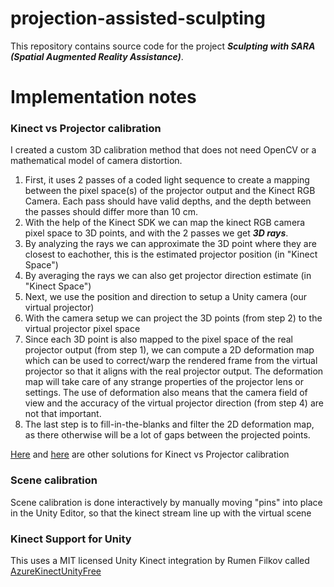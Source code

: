 # projection-assisted-sculpting

This repository contains source code for the project ***Sculpting with SARA (Spatial Augmented Reality Assistance)***.



# Implementation notes

### Kinect vs Projector calibration

I created a custom 3D calibration method that does not need OpenCV or a mathematical model of camera distortion.
  1. First, it uses 2 passes of a coded light sequence to create a mapping between the pixel space(s) of the projector output and the Kinect RGB Camera. Each pass should have valid depths, and the depth between the passes should differ more than 10 cm.
  2. With the help of the Kinect SDK we can map the kinect RGB camera pixel space to 3D points, and with the 2 passes we get ***3D rays***.
  3. By analyzing the rays we can approximate the 3D point where they are closest to eachother, this is the estimated projector position (in "Kinect Space")
  4. By averaging the rays we can also get projector direction estimate (in "Kinect Space")
  5. Next, we use the position and direction to setup a Unity camera (our virtual projector)
  6. With the camera setup we can project the 3D points (from step 2) to the virtual projector pixel space
  7. Since each 3D point is also mapped to the pixel space of the real projector output (from step 1), we can compute a 2D deformation map which can be used to correct/warp the rendered frame from the virtual projector so that it aligns with the real projector output. The deformation map will take care of any strange properties of the projector lens or settings. The use of deformation also means that the camera field of view and the accuracy of the virtual projector direction (from step 4) are not that important.
  8. The last step is to fill-in-the-blanks and filter the 2D deformation map, as there otherwise will be a lot of gaps between the projected points. 

[Here](https://github.com/cecarlsen/TrackingToolsForUnity) and [here](https://bingyaohuang.github.io/Calibrate-Kinect-and-projector/) are other solutions for Kinect vs Projector calibration


### Scene calibration

Scene calibration is done interactively by manually moving "pins" into place in the Unity Editor, so that the kinect stream line up with the virtual scene  

### Kinect Support for Unity

This uses a MIT licensed Unity Kinect integration by Rumen Filkov called [AzureKinectUnityFree](https://github.com/rfilkov/AzureKinectUnityFree)
